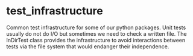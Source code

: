 # test_infrastructure
Common test infrastructure for some of our python packages.
Unit tests usually do not do I/O but sometimes we need to check a written file.
The InDirTest class provides the infrastructure to avoid interactions between tests via 
the file system that would endanger their independence. 
 
 
 

